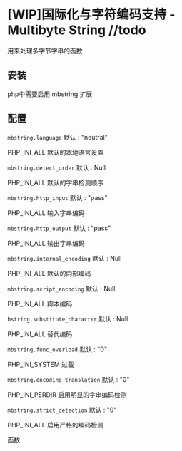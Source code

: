 # [WIP]国际化与字符编码支持 - Multibyte String //todo

用来处理多字节字串的函数


## 安装

php中需要启用 mbstring 扩展

## 配置


`mbstring.language` 默认 : "neutral"

PHP_INI_ALL     默认的本地语言设置

`mbstring.detect_order` 默认 : Null

PHP_INI_ALL     默认的字串检测顺序

`mbstring.http_input` 默认 : "pass"

PHP_INI_ALL     输入字串编码

`mbstring.http_output` 默认 : "pass"

PHP_INI_ALL     输出字串编码

`mbstring.internal_encoding` 默认 : Null

PHP_INI_ALL     默认的内部编码

`mbstring.script_encoding` 默认 : Null

PHP_INI_ALL     脚本编码

`bstring.substitute_character` 默认 : Null

PHP_INI_ALL     替代编码

`mbstring.func_overload` 默认 : "0"

PHP_INI_SYSTEM  过载

`mbstring.encoding_translation` 默认 : "0"

PHP_INI_PERDIR  启用明显的字串编码检测

`mbstring.strict_detection` 默认 : "0"

PHP_INI_ALL     启用严格的编码检测



函数








